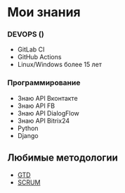 # Мои знания

### DEVOPS ()

- GitLab CI
- GitHub Actions
- Linux/Windows более 15 лет


### Программирование

- Знаю API Вконтакте
- Знаю API FB
- Знаю API DialogFlow
- Знаю API Bitrix24
- Python
- Django

## Любимые методологии

- [GTD](https://ru.wikipedia.org/wiki/Getting_Things_Done)
- [SCRUM](https://ru.wikipedia.org/wiki/SCRUM)